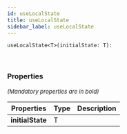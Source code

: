 ```yaml
---
id: useLocalState
title: useLocalState
sidebar_label: useLocalState
---
```


```tsx
useLocalState<T>(initialState: T): 
```
<br/>



### Properties

<font size="2"><i>(Mandatory properties are in bold)</i></font>

| Properties | Type | Description |
| --------- | ---- | ----------- |
| **initialState** | T |  |
